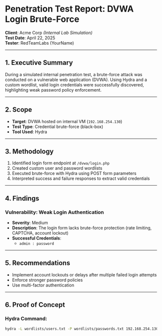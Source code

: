 # Penetration Test Report: DVWA Login Brute-Force

**Client**: Acme Corp *(Internal Lab Simulation)*  
**Test Date**: April 22, 2025  
**Tester**: RedTeamLabs (YourName)

---

## 1. Executive Summary

During a simulated internal penetration test, a brute-force attack was conducted on a vulnerable web application (DVWA). Using Hydra and a custom wordlist, valid login credentials were successfully discovered, highlighting weak password policy enforcement.

---

## 2. Scope

- **Target**: DVWA hosted on internal VM (`192.168.254.130`)
- **Test Type**: Credential brute-force (black-box)
- **Tool Used**: Hydra

---

## 3. Methodology

1. Identified login form endpoint at `/dvwa/login.php`
2. Created custom user and password wordlists
3. Executed brute-force with Hydra using POST form parameters
4. Interpreted success and failure responses to extract valid credentials

---

## 4. Findings

### Vulnerability: Weak Login Authentication

- **Severity**: Medium
- **Description**: The login form lacks brute-force protection (rate limiting, CAPTCHA, account lockout)
- **Successful Credentials**:  
  - `admin : password`

---

## 5. Recommendations

- Implement account lockouts or delays after multiple failed login attempts
- Enforce stronger password policies
- Use multi-factor authentication

---

## 6. Proof of Concept

### Hydra Command:
```bash
hydra -L wordlists/users.txt -P wordlists/passwords.txt 192.168.254.130 http-post-form "/dvwa/login.php:username=^USER^&password=^PASS^&Login=Login:Login failed"
